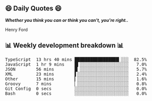 ## 😄 Daily Quotes 😄

_**Whether you think you can or think you can't, you're right..**_

Henry Ford



## 📊 Weekly development breakdown 📊

<pre>TypeScript  13 hrs 40 mins █████████████████▎░░░  82.5%
JavaScript  1 hr 9 mins    █▍░░░░░░░░░░░░░░░░░░░   7.0%
JSON        56 mins        █▏░░░░░░░░░░░░░░░░░░░   5.7%
XML         23 mins        ▌░░░░░░░░░░░░░░░░░░░░   2.4%
Other       15 mins        ▎░░░░░░░░░░░░░░░░░░░░   1.6%
Groovy      7 mins         ▏░░░░░░░░░░░░░░░░░░░░   0.8%
Git Config  0 secs         ░░░░░░░░░░░░░░░░░░░░░   0.0%
Bash        0 secs         ░░░░░░░░░░░░░░░░░░░░░   0.0%</pre>